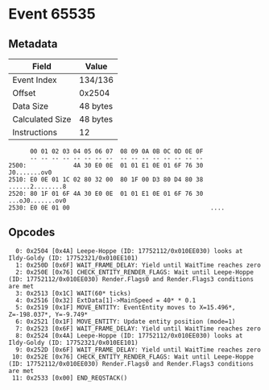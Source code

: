 # Event 65535

## Metadata

| Field           | Value    |
|-----------------|----------|
| Event Index     | 134/136  |
| Offset          | 0x2504   |
| Data Size       | 48 bytes |
| Calculated Size | 48 bytes |
| Instructions    | 12       |

```
      00 01 02 03 04 05 06 07  08 09 0A 0B 0C 0D 0E 0F
      -- -- -- -- -- -- -- --  -- -- -- -- -- -- -- --
2500:             4A 30 E0 0E  01 01 E1 0E 01 6F 76 30      J0.......ov0
2510: E0 0E 01 1C 02 80 32 00  80 1F 00 D3 80 D4 80 38  ......2........8
2520: 80 1F 01 6F 4A 30 E0 0E  01 01 E1 0E 01 6F 76 30  ...oJ0.......ov0
2530: E0 0E 01 00                                       ....            
```

## Opcodes

```
  0: 0x2504 [0x4A] Leepe-Hoppe (ID: 17752112/0x010EE030) looks at Ildy-Goldy (ID: 17752321/0x010EE101)
  1: 0x250D [0x6F] WAIT_FRAME_DELAY: Yield until WaitTime reaches zero
  2: 0x250E [0x76] CHECK_ENTITY_RENDER_FLAGS: Wait until Leepe-Hoppe (ID: 17752112/0x010EE030) Render.Flags0 and Render.Flags3 conditions are met
  3: 0x2513 [0x1C] WAIT(60* ticks)
  4: 0x2516 [0x32] ExtData[1]->MainSpeed = 40* * 0.1
  5: 0x2519 [0x1F] MOVE_ENTITY: EventEntity moves to X=15.496*, Z=-198.037*, Y=-9.749*
  6: 0x2521 [0x1F] MOVE_ENTITY: Update entity position (mode=1)
  7: 0x2523 [0x6F] WAIT_FRAME_DELAY: Yield until WaitTime reaches zero
  8: 0x2524 [0x4A] Leepe-Hoppe (ID: 17752112/0x010EE030) looks at Ildy-Goldy (ID: 17752321/0x010EE101)
  9: 0x252D [0x6F] WAIT_FRAME_DELAY: Yield until WaitTime reaches zero
 10: 0x252E [0x76] CHECK_ENTITY_RENDER_FLAGS: Wait until Leepe-Hoppe (ID: 17752112/0x010EE030) Render.Flags0 and Render.Flags3 conditions are met
 11: 0x2533 [0x00] END_REQSTACK()
```
